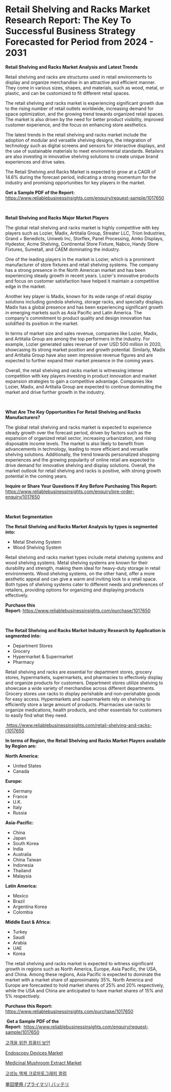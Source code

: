 <p><h1>Retail Shelving and Racks Market Research Report: The Key To Successful Business Strategy Forecasted for Period from 2024 - 2031</h1></p><p><strong>Retail Shelving and Racks Market Analysis and Latest Trends</strong></p>
<p><p>Retail shelving and racks are structures used in retail environments to display and organize merchandise in an attractive and efficient manner. They come in various sizes, shapes, and materials, such as wood, metal, or plastic, and can be customized to fit different retail spaces.</p><p>The retail shelving and racks market is experiencing significant growth due to the rising number of retail outlets worldwide, increasing demand for space optimization, and the growing trend towards organized retail spaces. The market is also driven by the need for better product visibility, improved customer experience, and the focus on enhancing store aesthetics.</p><p>The latest trends in the retail shelving and racks market include the adoption of modular and versatile shelving designs, the integration of technology such as digital screens and sensors for interactive displays, and the use of sustainable materials to meet environmental standards. Retailers are also investing in innovative shelving solutions to create unique brand experiences and drive sales.</p><p>The Retail Shelving and Racks Market is expected to grow at a CAGR of 14.6% during the forecast period, indicating a strong momentum for the industry and promising opportunities for key players in the market.</p></p>
<p><strong>Get a Sample PDF of the Report:&nbsp;</strong> <a href="https://www.reliablebusinessinsights.com/enquiry/request-sample/1017650">https://www.reliablebusinessinsights.com/enquiry/request-sample/1017650</a></p>
<p>&nbsp;</p>
<p><strong>Retail Shelving and Racks Major Market Players</strong></p>
<p><p>The global retail shelving and racks market is highly competitive with key players such as Lozier, Madix, Artitalia Group, Streater LLC, Trion Industries, Grand + Benedicts, Uniweb Inc, Storflex, Panel Processing, Amko Displays, Hydestor, Acme Shelving, Continental Store Fixture, Nabco, Handy Store Fixtures, Sumetall, and CAEM dominating the industry.</p><p>One of the leading players in the market is Lozier, which is a prominent manufacturer of store fixtures and retail shelving systems. The company has a strong presence in the North American market and has been experiencing steady growth in recent years. Lozier's innovative products and focus on customer satisfaction have helped it maintain a competitive edge in the market.</p><p>Another key player is Madix, known for its wide range of retail display solutions including gondola shelving, storage racks, and specialty displays. Madix has a global presence and has been experiencing significant growth in emerging markets such as Asia Pacific and Latin America. The company's commitment to product quality and design innovation has solidified its position in the market.</p><p>In terms of market size and sales revenue, companies like Lozier, Madix, and Artitalia Group are among the top performers in the industry. For example, Lozier generated sales revenue of over USD 500 million in 2020, showcasing its strong market position and growth potential. Similarly, Madix and Artitalia Group have also seen impressive revenue figures and are expected to further expand their market presence in the coming years.</p><p>Overall, the retail shelving and racks market is witnessing intense competition with key players investing in product innovation and market expansion strategies to gain a competitive advantage. Companies like Lozier, Madix, and Artitalia Group are expected to continue dominating the market and drive further growth in the industry.</p></p>
<p>&nbsp;</p>
<p><strong>What Are The Key Opportunities For Retail Shelving and Racks Manufacturers?</strong></p>
<p><p>The global retail shelving and racks market is expected to experience steady growth over the forecast period, driven by factors such as the expansion of organized retail sector, increasing urbanization, and rising disposable income levels. The market is also likely to benefit from advancements in technology, leading to more efficient and versatile shelving solutions. Additionally, the trend towards personalized shopping experiences and the growing popularity of online retail are expected to drive demand for innovative shelving and display solutions. Overall, the market outlook for retail shelving and racks is positive, with strong growth potential in the coming years.</p></p>
<p><strong>Inquire or Share Your Questions If Any Before Purchasing This Report:</strong> <a href="https://www.reliablebusinessinsights.com/enquiry/pre-order-enquiry/1017650">https://www.reliablebusinessinsights.com/enquiry/pre-order-enquiry/1017650</a></p>
<p>&nbsp;</p>
<p><strong>Market Segmentation</strong></p>
<p><strong>The Retail Shelving and Racks Market Analysis by types is segmented into:</strong></p>
<p><ul><li>Metal Shelving System</li><li>Wood Shelving System</li></ul></p>
<p><p>Retail shelving and racks market types include metal shelving systems and wood shelving systems. Metal shelving systems are known for their durability and strength, making them ideal for heavy-duty storage in retail environments. Wood shelving systems, on the other hand, offer a more aesthetic appeal and can give a warm and inviting look to a retail space. Both types of shelving systems cater to different needs and preferences of retailers, providing options for organizing and displaying products effectively.</p></p>
<p><strong>Purchase this Report:&nbsp;</strong><a href="https://www.reliablebusinessinsights.com/purchase/1017650">https://www.reliablebusinessinsights.com/purchase/1017650</a></p>
<p>&nbsp;</p>
<p><strong>The Retail Shelving and Racks Market Industry Research by Application is segmented into:</strong></p>
<p><ul><li>Department Stores</li><li>Grocery</li><li>Hypermarket & Supermarket</li><li>Pharmacy</li></ul></p>
<p><p>Retail shelving and racks are essential for department stores, grocery stores, hypermarkets, supermarkets, and pharmacies to effectively display and organize products for customers. Department stores utilize shelving to showcase a wide variety of merchandise across different departments. Grocery stores use racks to display perishable and non-perishable goods for easy access. Hypermarkets and supermarkets rely on shelving to efficiently store a large amount of products. Pharmacies use racks to organize medications, health products, and other essentials for customers to easily find what they need.</p></p>
<p><a href="https://www.reliablebusinessinsights.com/retail-shelving-and-racks-r1017650">&nbsp;https://www.reliablebusinessinsights.com/retail-shelving-and-racks-r1017650</a></p>
<p><strong>In terms of Region, the Retail Shelving and Racks Market Players available by Region are:</strong></p>
<p>
    <p> <strong> North America: </strong>
        <ul>
            <li>United States</li>
            <li>Canada</li>
        </ul>
        </p> 
    <p> <strong> Europe: </strong>
        <ul>
            <li>Germany</li>
            <li>France</li>
            <li>U.K.</li>
            <li>Italy</li>
            <li>Russia</li>
        </ul>
        </p> 
    <p> <strong> Asia-Pacific: </strong>
        <ul>
            <li>China</li>
            <li>Japan</li>
            <li>South Korea</li>
            <li>India</li>
            <li>Australia</li>
            <li>China Taiwan</li>
            <li>Indonesia</li>
            <li>Thailand</li>
            <li>Malaysia</li>
        </ul>
        </p> 
    <p> <strong> Latin America: </strong>
        <ul>
            <li>Mexico</li>
            <li>Brazil</li>
            <li>Argentina Korea</li>
            <li>Colombia</li>
        </ul>
        </p> 
    <p> <strong> Middle East & Africa: </strong>
        <ul>
            <li>Turkey</li>
            <li>Saudi</li>
            <li>Arabia</li>
            <li>UAE</li>
            <li>Korea</li>
        </ul>
    </p>
    </p>
<p><p>The retail shelving and racks market is expected to witness significant growth in regions such as North America, Europe, Asia Pacific, the USA, and China. Among these regions, Asia Pacific is expected to dominate the market with a market share of approximately 35%. North America and Europe are forecasted to hold market shares of 25% and 20% respectively, while the USA and China are anticipated to have market shares of 15% and 5% respectively.</p></p>
<p><strong>Purchase this Report: </strong><a href="https://www.reliablebusinessinsights.com/purchase/1017650">https://www.reliablebusinessinsights.com/purchase/1017650</a></p>
<p>&nbsp;<strong>Get a Sample PDF of the Report:&nbsp;&nbsp;</strong><a href="https://www.reliablebusinessinsights.com/enquiry/request-sample/1017650">https://www.reliablebusinessinsights.com/enquiry/request-sample/1017650</a></p>
<p><strong></strong></p>
<p><p><a href="https://github.com/camron674/Market-Research-Report-List-1/blob/main/103038780454.md">고객을 위한 컴퓨터 보안</a></p><p><a href="https://github.com/brenzgnarento/Market-Research-Report-List-2/blob/main/endoscopy-devices-market.md">Endoscopy Devices Market</a></p><p><a href="https://github.com/jerrycopelandthomaswsqd8q/Market-Research-Report-List-2/blob/main/medicinal-mushroom-extract-market.md">Medicinal Mushroom Extract Market</a></p><p><a href="https://github.com/BrettWeberrt8767765/Market-Research-Report-List-1/blob/main/145174080453.md">고성능 액체 크로마토그래피 컬럼</a></p><p><a href="https://github.com/Sophiaard2003/Market-Research-Report-List-1/blob/main/396863487453.md">単回使用 (プライマリ) バッテリ</a></p></p>